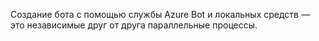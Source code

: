 Создание бота с помощью службы Azure Bot и локальных средств — это независимые друг от друга параллельные процессы.